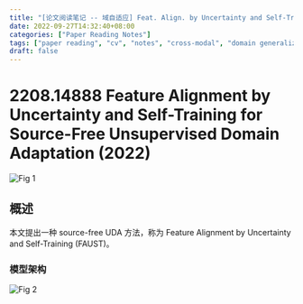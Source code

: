 ```yaml
---
title: "[论文阅读笔记 -- 域自适应] Feat. Align. by Uncertainty and Self-Training for SFUDA (2022)"
date: 2022-09-27T14:32:40+08:00
categories: ["Paper Reading Notes"]
tags: ["paper reading", "cv", "notes", "cross-modal", "domain generalization", "domain adaptation", "UDA"]
draft: false
---
```


# 2208.14888 Feature Alignment by Uncertainty and Self-Training for Source-Free Unsupervised Domain Adaptation (2022)

![Fig 1](/images/2022/PRN274/1.png)

## 概述

本文提出一种 source-free UDA 方法，称为 Feature Alignment by Uncertainty and Self-Training (FAUST)。  

### 模型架构

![Fig 2](/images/2022/PRN274/2.png)
